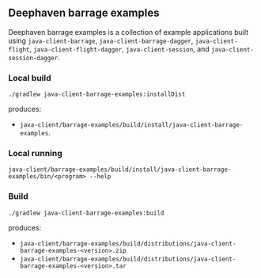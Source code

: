 ## Deephaven barrage examples

Deephaven barrage examples is a collection of example applications built using `java-client-barrage`,
`java-client-barrage-dagger`, `java-client-flight`, `java-client-flight-dagger`, `java-client-session`,
and `java-client-session-dagger`.

### Local build

```shell
./gradlew java-client-barrage-examples:installDist
```

produces:

* `java-client/barrage-examples/build/install/java-client-barrage-examples`.

### Local running

```shell
java-client/barrage-examples/build/install/java-client-barrage-examples/bin/<program> --help
```

### Build

```shell
./gradlew java-client-barrage-examples:build
```

produces:

* `java-client/barrage-examples/build/distributions/java-client-barrage-examples-<version>.zip`
* `java-client/barrage-examples/build/distributions/java-client-barrage-examples-<version>.tar`

